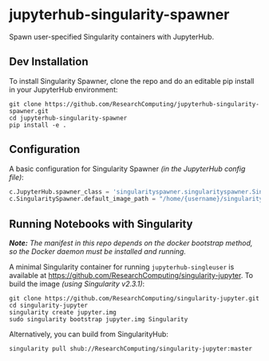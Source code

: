 # jupyterhub-singularity-spawner
Spawn user-specified Singularity containers with JupyterHub.

## Dev Installation
To install Singularity Spawner, clone the repo and do an editable pip install in your JupyterHub environment:
```
git clone https://github.com/ResearchComputing/jupyterhub-singularity-spawner.git
cd jupyterhub-singularity-spawner
pip install -e .
```

## Configuration
A basic configuration for Singularity Spawner _(in the JupyterHub config file)_:
```python
c.JupyterHub.spawner_class = 'singularityspawner.singularityspawner.SingularitySpawner'
c.SingularitySpawner.default_image_path = "/home/{username}/singularity/jupyter.img"
```

## Running Notebooks with Singularity
_**Note:** The manifest in this repo depends on the docker bootstrap method, so the Docker daemon must be installed and running._

A minimal Singularity container for running `jupyterhub-singleuser` is available at https://github.com/ResearchComputing/singularity-jupyter. To build the image _(using Singularity v2.3.1)_:
```
git clone https://github.com/ResearchComputing/singularity-jupyter.git
cd singularity-jupyter
singularity create jupyter.img
sudo singularity bootstrap jupyter.img Singularity
```

Alternatively, you can build from SingularityHub:
```
singularity pull shub://ResearchComputing/singularity-jupyter:master
```
